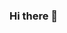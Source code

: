### Hi there 👋

<!--
**Xuzheng960/XuZheng960** is a ✨ _special_ ✨ repository because its `README.md` (this file) appears on your GitHub profile.

Here are some ideas to get you started:

- 🔭 I’m currently studying in School of Mathematical Sciences, Peking University.
- 🌱 I’m currently learning Reinforcement Learning and Operations Management.
- 📫 How to reach me: zhengxu@stu.pku.edu.cn
- 😄 Pronouns: He
